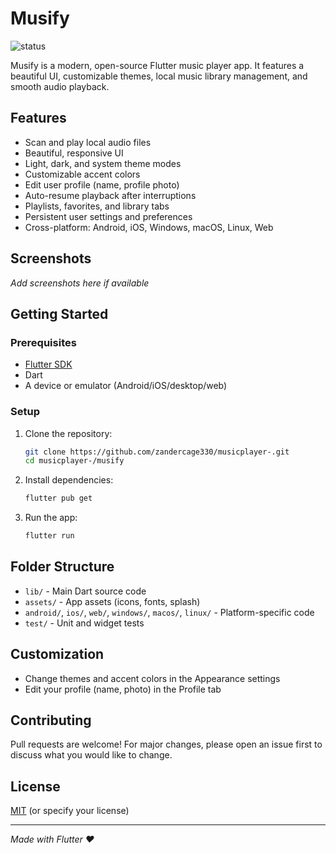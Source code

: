 # Musify

![status](https://img.shields.io/badge/status-active-brightgreen)

Musify is a modern, open-source Flutter music player app. It features a beautiful UI, customizable themes, local music library management, and smooth audio playback. 

## Features
- Scan and play local audio files
- Beautiful, responsive UI
- Light, dark, and system theme modes
- Customizable accent colors
- Edit user profile (name, profile photo)
- Auto-resume playback after interruptions
- Playlists, favorites, and library tabs
- Persistent user settings and preferences
- Cross-platform: Android, iOS, Windows, macOS, Linux, Web

## Screenshots
*Add screenshots here if available*

## Getting Started

### Prerequisites
- [Flutter SDK](https://flutter.dev/docs/get-started/install)
- Dart
- A device or emulator (Android/iOS/desktop/web)

### Setup
1. Clone the repository:
   ```bash
   git clone https://github.com/zandercage330/musicplayer-.git
   cd musicplayer-/musify
   ```
2. Install dependencies:
   ```bash
   flutter pub get
   ```
3. Run the app:
   ```bash
   flutter run
   ```

## Folder Structure
- `lib/` - Main Dart source code
- `assets/` - App assets (icons, fonts, splash)
- `android/`, `ios/`, `web/`, `windows/`, `macos/`, `linux/` - Platform-specific code
- `test/` - Unit and widget tests

## Customization
- Change themes and accent colors in the Appearance settings
- Edit your profile (name, photo) in the Profile tab

## Contributing
Pull requests are welcome! For major changes, please open an issue first to discuss what you would like to change.

## License
[MIT](../LICENSE) (or specify your license)

---

*Made with Flutter ❤️*
